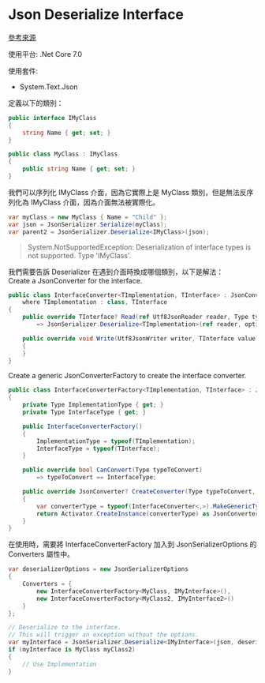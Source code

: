 # Json Deserialize Interface

[參考來源](https://gist.github.com/tonysneed/5e7988516b081d454cde95b5d729e1af)

使用平台: .Net Core 7.0

使用套件:
- System.Text.Json

定義以下的類別：

```csharp
public interface IMyClass
{
    string Name { get; set; }
}

public class MyClass : IMyClass
{
    public string Name { get; set; }
}
```

我們可以序列化 IMyClass 介面，因為它實際上是 MyClass 類別，但是無法反序列化為 IMyClass 介面，因為介面無法被實際化。  

```csharp
var myClass = new MyClass { Name = "Child" };
var json = JsonSerializer.Serialize(myClass);
var parent2 = JsonSerializer.Deserialize<IMyClass>(json);
```
>System.NotSupportedException: Deserialization of interface types is not supported. Type 'IMyClass'.

我們需要告訴 Deserializer 在遇到介面時換成哪個類別，以下是解法：  
Create a JsonConverter for the interface.  

```csharp
public class InterfaceConverter<TImplementation, TInterface> : JsonConverter<TInterface>
    where TImplementation : class, TInterface
{
    public override TInterface? Read(ref Utf8JsonReader reader, Type typeToConvert, JsonSerializerOptions options)
        => JsonSerializer.Deserialize<TImplementation>(ref reader, options);

    public override void Write(Utf8JsonWriter writer, TInterface value, JsonSerializerOptions options)
    {
    }
}
```

Create a generic JsonConverterFactory to create the interface converter.

```csharp
public class InterfaceConverterFactory<TImplementation, TInterface> : JsonConverterFactory
{
    private Type ImplementationType { get; }
    private Type InterfaceType { get; }

    public InterfaceConverterFactory()
    {
        ImplementationType = typeof(TImplementation);
        InterfaceType = typeof(TInterface);
    }

    public override bool CanConvert(Type typeToConvert)
        => typeToConvert == InterfaceType;

    public override JsonConverter? CreateConverter(Type typeToConvert, JsonSerializerOptions options)
    {
        var converterType = typeof(InterfaceConverter<,>).MakeGenericType(ImplementationType, InterfaceType);
        return Activator.CreateInstance(converterType) as JsonConverter;
    }
}
```

在使用時，需要將 InterfaceConverterFactory 加入到 JsonSerializerOptions 的 Converters 屬性中。  

```csharp
var deserializerOptions = new JsonSerializerOptions
{
    Converters = {
        new InterfaceConverterFactory<MyClass, IMyInterface>(),
        new InterfaceConverterFactory<MyClass2, IMyInterface2>()
    }
};

// Deserialize to the interface.
// This will trigger an exception without the options.
var myInterface = JsonSerializer.Deserialize<IMyInterface>(json, deserializerOptions);
if (myInterface is MyClass myClass2)
{
    // Use Implementation
}
```
